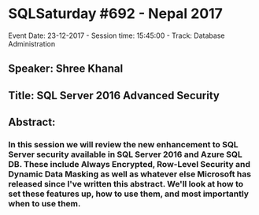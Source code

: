 # SQLSaturday #692 - Nepal 2017
Event Date: 23-12-2017 - Session time: 15:45:00 - Track: Database Administration
## Speaker: Shree Khanal
## Title: SQL Server 2016 Advanced Security
## Abstract:
### In this session we will review the new enhancement to SQL Server security available in SQL Server 2016 and Azure SQL DB.  These include Always Encrypted, Row-Level Security and Dynamic Data Masking as well as whatever else Microsoft has released since I've written this abstract. We'll look at how to set these features up, how to use them, and most importantly when to use them.
